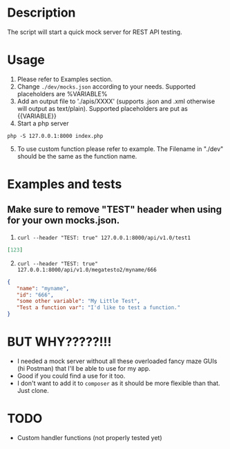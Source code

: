 # Description
The script will start a quick mock server for REST API testing. 

# Usage
1. Please refer to Examples section.
2. Change `./dev/mocks.json` according to your needs. Supported placeholders are %VARIABLE%
3. Add an output file to './apis/XXXX' (supports .json and .xml otherwise will output as text/plain). Supported 
   placeholders are put as {{VARIABLE}}
4. Start a php server
```shell
php -S 127.0.0.1:8000 index.php
```
5. To use custom function please refer to example. The Filename in "./dev" should be the same as the function name.

# Examples and tests

## Make sure to remove "TEST" header when using for your own mocks.json.

1. `curl --header "TEST: true" 127.0.0.1:8000/api/v1.0/test1`

```json
[123]
```

2. `curl --header "TEST: true" 127.0.0.1:8000/api/v1.0/megatesto2/myname/666`

```json
{
   "name": "myname",
   "id": "666",
   "some other variable": "My Little Test",
   "Test a function var": "I'd like to test a function."
}
```

# BUT WHY?????!!!
- I needed a mock server without all these overloaded fancy maze GUIs (hi Postman) that I'll be able to use for my app.
- Good if you could find a use for it too.
- I don't want to add it to `composer` as it should be more flexible than that. Just clone.

# TODO
- Custom handler functions (not properly tested yet)